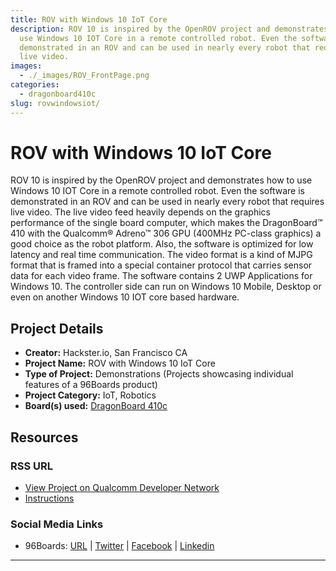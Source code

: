 ```yaml
---
title: ROV with Windows 10 IoT Core
description: ROV 10 is inspired by the OpenROV project and demonstrates how to
  use Windows 10 IOT Core in a remote controlled robot. Even the software is
  demonstrated in an ROV and can be used in nearly every robot that requires
  live video.
images:
  - ./_images/ROV_FrontPage.png
categories:
  - dragonboard410c
slug: rovwindowsiot/
---
```


# ROV with Windows 10 IoT Core

ROV 10 is inspired by the OpenROV project and demonstrates how to use Windows 10 IOT Core in a remote controlled robot. Even the software is demonstrated in an ROV and can be used in nearly every robot that requires live video. The live video feed
heavily depends on the graphics performance of the single board computer, which makes the DragonBoard™ 410 with the Qualcomm® Adreno™ 306 GPU (400MHz PC-class graphics) a good choice as the robot platform.
Also, the software is optimized for low latency and real time communication. The video format is a kind of MJPG format that is framed into a special container protocol that carries sensor data for each video frame. The software contains 2 UWP
Applications for Windows 10. The controller side can run on Windows 10 Mobile, Desktop or even on another Windows 10 IOT core based hardware.

## Project Details

- **Creator:** Hackster.io, San Francisco CA
- **Project Name:** ROV with Windows 10 IoT Core
- **Type of Project:** Demonstrations (Projects showcasing individual features of a 96Boards product)
- **Project Category:** IoT, Robotics
- **Board(s) used:** [DragonBoard 410c](https://www.96boards.org/product/dragonboard410c/)

## Resources

### RSS URL

- [View Project on Qualcomm Developer Network](https://developer.qualcomm.com/project/rov-windows-10-iot-core)
- [Instructions](https://www.hackster.io/rov10/windows-10-iot-core-rov-1fd752?ref=search&ref_id=DragonBoard&offset=3)

### Social Media Links

- 96Boards: [URL](https://www.96boards.org/) &#124; [Twitter](https://twitter.com/96boards) &#124; [Facebook](https://www.facebook.com/96Boards) &#124; [Linkedin](https://www.linkedin.com/company/{{site.linkedin_username}}/)

---
